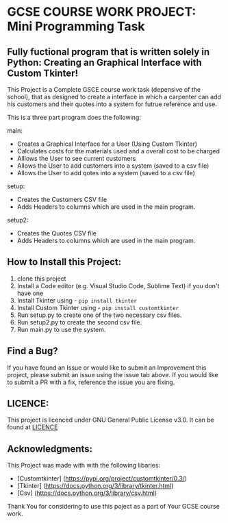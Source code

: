 # GCSE COURSE WORK PROJECT: Mini Programming Task

## Fully fuctional program that is written solely in Python: Creating an Graphical Interface with Custom Tkinter!

This Project is a Complete GSCE course work task (depensive of the school), that as designed to create a interface in which a carpenter can add his customers and their quotes into a system for futrue reference and use. 

This is a three part program does the following: 

main: 
* Creates a Graphical Interface for a User (Using Custom Tkinter)
* Calculates costs for the materials used and a overall cost to be charged 
* Alllows the User to see current customers
* Allows the User to add customers into a system (saved to a csv file)
* Allows the User to add qotes into a system (saved to a csv file)

setup: 
* Creates the Customers CSV file 
* Adds Headers to columns which are used in the main program.

setup2: 
* Creates the Quotes CSV file 
* Adds Headers to columns which are used in the main program.

## How to Install this Project: 

1. clone this project
2. Install a Code editor (e.g. Visual Studio Code, Sublime Text) if you don't have one
3. Install Tkinter using - `pip install tkinter`
4. Install Custom Tkinter using - `pip install customtkinter`
5. Run setup.py to create one of the two necessary csv files. 
5. Run setup2.py to create the second csv file. 
6. Run main.py to use the system. 

## Find a Bug? 

If you have found an Issue or would like to submit an Improvement this project, please submit an issue using the issue tab above. If you would like to submit a PR with a fix, reference the issue you are fixing. 

## LICENCE: 

This project is licenced under GNU General Public License v3.0. It can be found at [LICENCE](https://github.com/Antsbatscats/GCSE-mini-programming-task/blob/main/LICENCE.txt)

## Acknowledgments: 

This Project was made with with the following libaries: 

* [Customtkinter] (https://pypi.org/project/customtkinter/0.3/)
* [Tkinter] (https://docs.python.org/3/library/tkinter.html)
* [Csv] (https://docs.python.org/3/library/csv.html)

Thank You for considering to use this poject as a part of Your GCSE course work.
